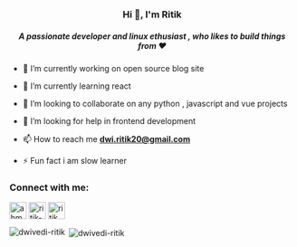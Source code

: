 <h3 align="center">Hi 👋, I'm Ritik</h3>
<h5 align="center">A passionate developer and linux ethusiast , who likes to build things from ❤</h5>

- 🔭 I’m currently working on open source blog site 

- 🌱 I’m currently learning react

- 👯 I’m looking to collaborate on any python , javascript and vue projects

- 🤝 I’m looking for help in frontend development 

- 📫 How to reach me **dwi.ritik20@gmail.com**

- ⚡ Fun fact i am slow learner

<h3 align="left">Connect with me:</h3>
<p align="left">
<a href="https://twitter.com/ahm_ritik" target="blank"><img align="center" src="https://img.icons8.com/fluent/50/000000/twitter.png" alt="ahm_ritik" width="30" width="30" /></a>
<a href="https://linkedin.com/in/ritik-dwivedi-7899581b2" target="blank"><img align="center" src="https://img.icons8.com/fluent/48/000000/linkedin.png" alt="ritik-dwivedi-7899581b2"  width="30" /></a>
<a href="https://instagram.com/ritik_dwivedi12" target="blank"><img align="center" src="https://img.icons8.com/fluent/48/000000/instagram-new.png" alt="ritik_dwivedi12" width="30" /></a>
</p>


<p><img align="left" src="https://github-readme-stats.vercel.app/api/top-langs?username=dwivedi-ritik&theme=dark&show_icons=true&locale=en&layout=compact" alt="dwivedi-ritik" /></p>

<p>&nbsp;<img align="center" src="https://github-readme-stats.vercel.app/api?username=dwivedi-ritik&theme=dark&show_icons=true&locale=en" alt="dwivedi-ritik" /></p>
